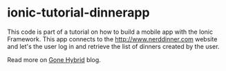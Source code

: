 # ionic-tutorial-dinnerapp

This code is part of a tutorial on how to build a mobile app with the Ionic Framework. This app connects to the http://www.nerddinner.com website and let's the user log in and retrieve the list of dinners created by the user.

Read more on [Gone Hybrid](http://gonehybrid.com/build-your-first-mobile-app-with-the-ionic-framework-part-5/) blog.
